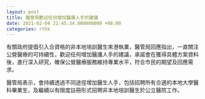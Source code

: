 ```yaml
---
layout: post
title: 醫管局歡迎任何增加醫護人手的建議
date: 2021-02-04 22:45:34.000000000 +08:00
categories: rthk
---
```


有關政府提倡引入合資格的非本地培訓醫生來港執業，醫管局回應指出，一直關注公營醫療的可持續性，歡迎任何增加醫護人手的建議，承諾會在獲得具體方案資料後，進行深入研究，確保公營醫療服務維持專業水平，符合市民的期望及回應需求。

醫管局表示，會持續透過不同途徑增加醫生人手，包括招聘所有合適的本地大學醫科畢業生，及繼續以有限度註冊形式招聘非本地培訓醫生於公立醫院工作。

